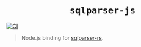 # <div align="center"> `sqlparser-js` </div>

[![CI](https://github.com/ChakshuGautam/sqlparser-js/actions/workflows/CI.yml/badge.svg)](https://github.com/ChakshuGautam/sqlparser-js/actions/workflows/CI.yml)
<br>

> Node.js binding for [sqlparser-rs](https://github.com/sqlparser-rs/sqlparser-rs).